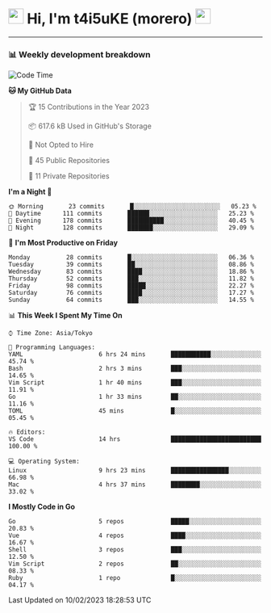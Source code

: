 <!-- Title -->
<h1>
    <img src="https://emojis.slackmojis.com/emojis/images/1600385609/10490/cactuar.gif?1600385609" width="30"/> 
    Hi, I'm t4i5uKE (morero) 
    <img src="https://emojis.slackmojis.com/emojis/images/1600385609/10490/cactuar.gif?1600385609" width="30"/>
</h1>

---

<h3> 📊 Weekly development breakdown </h3>
<!-- waka-readme-stats -->

<!--START_SECTION:waka-->
![Code Time](http://img.shields.io/badge/Code%20Time-1%2C402%20hrs%2047%20mins-blue)

**🐱 My GitHub Data** 

> 🏆 15 Contributions in the Year 2023
 > 
> 📦 617.6 kB Used in GitHub's Storage 
 > 
> 🚫 Not Opted to Hire
 > 
> 📜 45 Public Repositories 
 > 
> 🔑 11 Private Repositories  
 > 
**I'm a Night 🦉** 

```text
🌞 Morning       23 commits       █░░░░░░░░░░░░░░░░░░░░░░░░   05.23 % 
🌆 Daytime      111 commits       ██████░░░░░░░░░░░░░░░░░░░   25.23 % 
🌃 Evening      178 commits       ██████████░░░░░░░░░░░░░░░   40.45 % 
🌙 Night        128 commits       ███████░░░░░░░░░░░░░░░░░░   29.09 % 

```
📅 **I'm Most Productive on Friday** 

```text
Monday          28 commits       █░░░░░░░░░░░░░░░░░░░░░░░░   06.36 % 
Tuesday         39 commits       ██░░░░░░░░░░░░░░░░░░░░░░░   08.86 % 
Wednesday       83 commits       ████░░░░░░░░░░░░░░░░░░░░░   18.86 % 
Thursday        52 commits       ███░░░░░░░░░░░░░░░░░░░░░░   11.82 % 
Friday          98 commits       █████░░░░░░░░░░░░░░░░░░░░   22.27 % 
Saturday        76 commits       ████░░░░░░░░░░░░░░░░░░░░░   17.27 % 
Sunday          64 commits       ███░░░░░░░░░░░░░░░░░░░░░░   14.55 % 

```


📊 **This Week I Spent My Time On** 

```text
⌚︎ Time Zone: Asia/Tokyo

💬 Programming Languages: 
YAML                     6 hrs 24 mins       ███████████░░░░░░░░░░░░░░   45.74 % 
Bash                     2 hrs 3 mins        ███░░░░░░░░░░░░░░░░░░░░░░   14.65 % 
Vim Script               1 hr 40 mins        ███░░░░░░░░░░░░░░░░░░░░░░   11.91 % 
Go                       1 hr 33 mins        ██░░░░░░░░░░░░░░░░░░░░░░░   11.16 % 
TOML                     45 mins             █░░░░░░░░░░░░░░░░░░░░░░░░   05.45 % 

🔥 Editors: 
VS Code                  14 hrs              █████████████████████████   100.00 % 

💻 Operating System: 
Linux                    9 hrs 23 mins       ████████████████░░░░░░░░░   66.98 % 
Mac                      4 hrs 37 mins       ████████░░░░░░░░░░░░░░░░░   33.02 % 

```

**I Mostly Code in Go** 

```text
Go                       5 repos             █████░░░░░░░░░░░░░░░░░░░░   20.83 % 
Vue                      4 repos             ████░░░░░░░░░░░░░░░░░░░░░   16.67 % 
Shell                    3 repos             ███░░░░░░░░░░░░░░░░░░░░░░   12.50 % 
Vim Script               2 repos             ██░░░░░░░░░░░░░░░░░░░░░░░   08.33 % 
Ruby                     1 repo              █░░░░░░░░░░░░░░░░░░░░░░░░   04.17 % 

```



 Last Updated on 10/02/2023 18:28:53 UTC
<!--END_SECTION:waka-->
